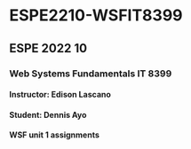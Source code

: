 # ESPE2210-WSFIT8399
## ESPE 2022 10 
### Web Systems Fundamentals  IT 8399
#### Instructor: Edison Lascano
#### Student: Dennis Ayo
#### WSF unit 1 assignments
